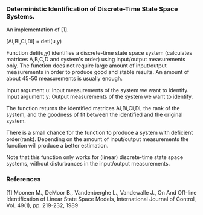### Deterministic Identification of Discrete-Time State Space Systems.

An implementation of [1].

[Ai,Bi,Ci,Di] = deti(u,y)  

Function deti(u,y) identifies a discrete-time state space system (calculates matrices A,B,C,D and system's order) using input/output measurements only. The function does not require large amount of input/output measurements in order to produce good and stable results. An amount of about 45-50 measurements is usually enough.

Input argument u: Input measurements of the system we want to identify.       
Input argument y: Output measurements of the system we want to identify.        

The function returns the identified matrices Ai,Bi,Ci,Di, the rank of the system, and the goodness of fit between the identified and the original system.

There is a small chance for the function to produce a system with deficient order(rank). Depending on the amount of input/output measurements the function will produce a better estimation.

Note that this function only works for (linear) discrete-time state space systems, without disturbances in the input/output measurements.

### References

[1] Moonen M., DeMoor B., Vandenberghe L., Vandewalle J., On And Off-line
Identification of Linear State Space Models, International Journal of Control,
Vol. 49(1), pp. 219-232, 1989
